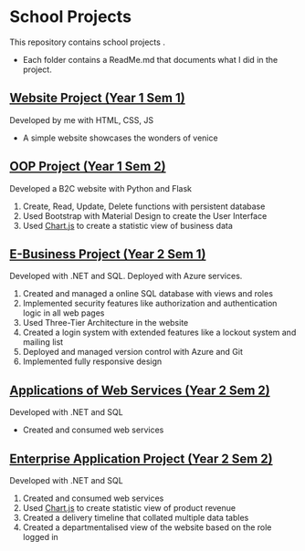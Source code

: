 # School Projects

This repository contains school projects .

- Each folder contains a ReadMe.md that documents what I did in the project.

## [Website Project (Year 1 Sem 1)](https://github.com/Dallas-Ng/School-Projects/tree/master/IT1507-WebApp-Project)

Developed by me with HTML, CSS, JS

- A simple website showcases the wonders of venice

## [OOP Project (Year 1 Sem 2)](https://github.com/Dallas-Ng/School-Projects/tree/master/ITP182-OOP-Project)

Developed a B2C website with Python and Flask

1.  Create, Read, Update, Delete functions with persistent database
2.  Used Bootstrap with Material Design to create the User Interface
3.  Used [Chart.js](https://www.chartjs.org/) to create a statistic view of business data

## [E-Business Project (Year 2 Sem 1)](https://github.com/Dallas-Ng/School-Projects/tree/master/ITP281-EB-Project)

Developed with .NET and SQL. Deployed with Azure services.

1.  Created and managed a online SQL database with views and roles
2.  Implemented security features like authorization and authentication logic in all web pages
3.  Used Three-Tier Architecture in the website
4.  Created a login system with extended features like a lockout system and mailing list
5.  Deployed and managed version control with Azure and Git
6.  Implemented fully responsive design

## [Applications of Web Services (Year 2 Sem 2)](https://github.com/Dallas-Ng/School-Projects/tree/master/ITP281-EB-Project)

Developed with .NET and SQL

- Created and consumed web services

## [Enterprise Application Project (Year 2 Sem 2)](https://github.com/Dallas-Ng/School-Projects/tree/master/ITP281-EB-Project)

Developed with .NET and SQL

1. Created and consumed web services
2. Used [Chart.js](https://www.chartjs.org/) to create statistic view of product revenue
3. Created a delivery timeline that collated multiple data tables
4. Created a departmentalised view of the website based on the role logged in
